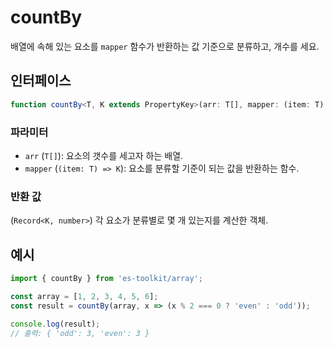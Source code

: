 # countBy

배열에 속해 있는 요소를 `mapper` 함수가 반환하는 값 기준으로 분류하고, 개수를 세요.

## 인터페이스

```typescript
function countBy<T, K extends PropertyKey>(arr: T[], mapper: (item: T) => K): Record<K, number>;
```

### 파라미터

- `arr` (`T[]`): 요소의 갯수를 세고자 하는 배열.
- `mapper` (`(item: T) => K`): 요소를 분류할 기준이 되는 값을 반환하는 함수.

### 반환 값

(`Record<K, number>`) 각 요소가 분류별로 몇 개 있는지를 계산한 객체.

## 예시

```javascript
import { countBy } from 'es-toolkit/array';

const array = [1, 2, 3, 4, 5, 6];
const result = countBy(array, x => (x % 2 === 0 ? 'even' : 'odd'));

console.log(result);
// 출력: { 'odd': 3, 'even': 3 }
```
